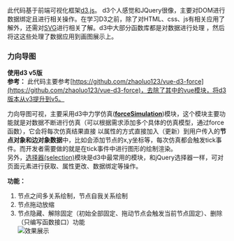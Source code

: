 此代码基于前端可视化框架[d3.js](https://github.com/xswei/d3js_doc)。
d3个人感觉和JQuery很像，主要对DOM进行数据绑定且进行相关操作。在学习D3之前，除了对HTML、css、js有相关应用了解外，还需对[SVG](https://www.runoob.com/svg/svg-rect.html)进行相关了解。d3中大部分函数库都是对数据进行处理
，然后将这这些处理了数据应用到画图展示上。  

### 力向导图 ###
**使用d3 v5版**  
**参考：** 此代码主要参考[https://github.com/zhaoluo123/vue-d3-force](https://github.com/zhaoluo123/vue-d3-force)，去除了其中的vue模块，将d3版本从v3提升到v5。  

力向导图可视，主要采用d3中力学仿真([**forceSimulation**](https://github.com/xswei/d3-force/blob/master/README.md#forceSimulation))模块，这个模块主要功能就是对数据不断进行仿真（可以根据需求添加多个具体的仿真模型，通过force函数），它会将每次仿真结果直接
以属性的方式直接加入（更新）到用户传入的**节点对象和边对象数据**中，比如会添加节点的x,y坐标等，每次仿真都会触发tick事件。而开发者需要做的就是在tick事件中进行图形的绘制渲染。   
另外，[选择器(selection)](https://github.com/xswei/d3-selection/blob/master/README.md#selection)模块是d3中最常用的模块，和jQuery选择器一样，可对页面元素进行获取、属性更改、数据绑定等操作。

**功能：** 
1. 节点之间多关系绘制，节点自我关系绘制
2. 节点拖动放缩
3. 节点隐藏、解除固定（初始全部固定、拖动节点会触发当前节点固定）、删除（只编写函数接口）功能  
![效果展示](https://github.com/BATFOR/D3.js_Visualization/blob/master/display_img/display_force1.gif?raw=true)
